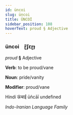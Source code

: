 ```yaml
---
id: üncoi
slug: üncoi
title: ÜNCOİ
sidebar_position: 108
hoverText: proud § Adjective
---
```


### üncoi&emsp;<span kind="abugida">ɽ̃ʄꞇɽɟ</span>

*proud* **§** Adjective

**Verb**: to be proud/vane

**Noun**: pride/vanity

**Modifier**: proud/vane

Hindi ऊंचाई ūñcāī undefined

*Indo-Iranian Language Family*